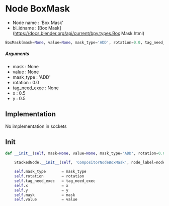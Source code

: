 # Node BoxMask

- Node name : 'Box Mask'
- bl_idname : [Box Mask](https://docs.blender.org/api/current/bpy.types.Box Mask.html)


``` python
BoxMask(mask=None, value=None, mask_type='ADD', rotation=0.0, tag_need_exec=None, x=0.5, y=0.5, node_label=None, node_color=None)
```
##### Arguments

- mask : None
- value : None
- mask_type : 'ADD'
- rotation : 0.0
- tag_need_exec : None
- x : 0.5
- y : 0.5

## Implementation

No implementation in sockets

## Init

``` python
def __init__(self, mask=None, value=None, mask_type='ADD', rotation=0.0, tag_need_exec=None, x=0.5, y=0.5, node_label=None, node_color=None):

    StackedNode.__init__(self, 'CompositorNodeBoxMask', node_label=node_label, node_color=node_color)

    self.mask_type       = mask_type
    self.rotation        = rotation
    self.tag_need_exec   = tag_need_exec
    self.x               = x
    self.y               = y
    self.mask            = mask
    self.value           = value
```
